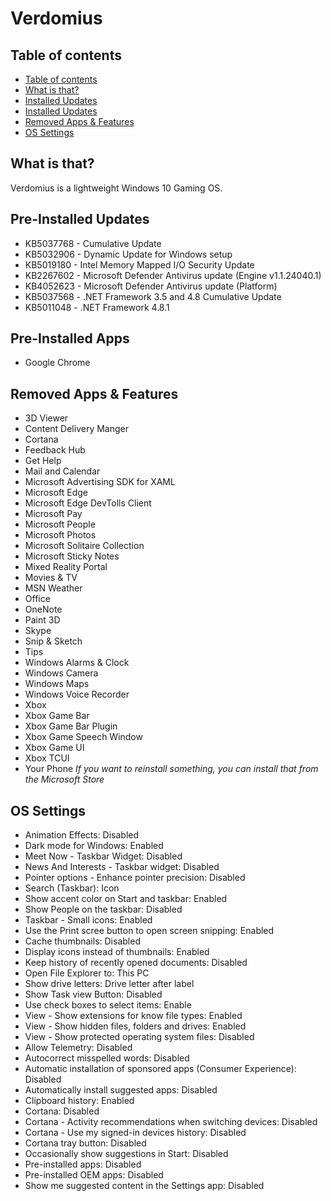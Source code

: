 # Verdomius
## Table of contents
- [Table of contents](#table-of-contents)
- [What is that?](#what-is-that)
- [Installed Updates](#pre-installed-updates)
- [Installed Updates](#pre-installed-apps)
- [Removed Apps & Features](#removed-apps--features)
- [OS Settings](#os-settings)

## What is that?
Verdomius is a lightweight Windows 10 Gaming OS.

## Pre-Installed Updates
- KB5037768 - Cumulative Update
- KB5032906 - Dynamic Update for Windows setup
- KB5019180 - Intel Memory Mapped I/O Security Update
- KB2267602 - Microsoft Defender Antivirus update (Engine v1.1.24040.1)
- KB4052623 - Microsoft Defender Antivirus update (Platform)
- KB5037568 - .NET Framework 3.5 and 4.8 Cumulative Update
- KB5011048 - .NET Framework 4.8.1

## Pre-Installed Apps
- Google Chrome

## Removed Apps & Features
- 3D Viewer
- Content Delivery Manger
- Cortana
- Feedback Hub
- Get Help
- Mail and Calendar
- Microsoft Advertising SDK for XAML
- Microsoft Edge
- Microsoft Edge DevTolls Client
- Microsoft Pay
- Microsoft People
- Microsoft Photos
- Microsoft Solitaire Collection
- Microsoft Sticky Notes
- Mixed Reality Portal
- Movies & TV
- MSN Weather
- Office
- OneNote
- Paint 3D
- Skype
- Snip & Sketch
- Tips
- Windows Alarms & Clock
- Windows Camera
- Windows Maps
- Windows Voice Recorder
- Xbox
- Xbox Game Bar
- Xbox Game Bar Plugin
- Xbox Game Speech Window
- Xbox Game UI
- Xbox TCUI
- Your Phone
*If you want to reinstall something, you can install that from the Microsoft Store*

## OS Settings
- Animation Effects: Disabled
- Dark mode for Windows: Enabled
- Meet Now - Taskbar Widget: Disabled
- News And Interests - Taskbar widget: Disabled
- Pointer options - Enhance pointer precision: Disabled
- Search (Taskbar): Icon
- Show accent color on Start and taskbar: Enabled
- Show People on the taskbar: Disabled
- Taskbar  - Small icons: Enabled
- Use the Print scree button to open screen snipping: Enabled
- Cache thumbnails: Disabled
- Display icons instead of thumbnails: Enabled
- Keep history of recently opened documents: Disabled
- Open File Explorer to: This PC
- Show drive letters: Drive letter after label
- Show Task view Button: Disabled
- Use check boxes to select items: Enable
- View - Show extensions for know file types: Enabled
- View - Show hidden files, folders and drives: Enabled
- View - Show protected operating system files: Disabled
- Allow Telemetry: Disabled
- Autocorrect misspelled words: Disabled
- Automatic installation of sponsored apps (Consumer Experience): Disabled
- Automatically install suggested apps: Disabled
- Clipboard history: Enabled
- Cortana: Disabled
- Cortana - Activity recommendations when switching devices: Disabled
- Cortana - Use my signed-in devices history: Disabled
- Cortana tray button: Disabled
- Occasionally show suggestions in Start: Disabled
- Pre-installed apps: Disabled
- Pre-installed OEM apps: Disabled
- Show me suggested content in the Settings app: Disabled
